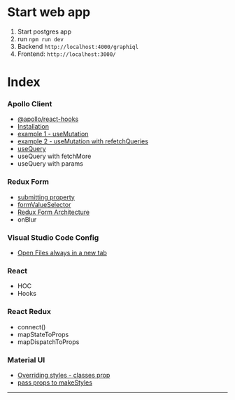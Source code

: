 # Start web app

1. Start postgres app
2. run `npm run dev`
3. Backend `http://localhost:4000/graphiql`
4. Frontend: `http://localhost:3000/`

# Index

### Apollo Client

- [@apollo/react-hooks](readme-React-Apollo.md#apolloreact-hooks)
- [Installation](readme-React-Apollo.md#installation)
- [example 1 - useMutation](readme-React-Apollo.md#example-1---usemutation)
- [example 2 - useMutation with refetchQueries](readme-React-Apollo.md#example-2---usemutation-with-refetchqueries)
- [useQuery](readme-React-Apollo.md#usequery)
- useQuery with fetchMore
- useQuery with params

### Redux Form

- [submitting property](readme-ReduxForm.md#submitting-property)
- [formValueSelector](readme-ReduxForm.md#formvalueselector)
- [Redux Form Architecture](readme-ReduxForm.md#redux-form-architecture)
- onBlur

### Visual Studio Code Config

- [Open Files always in a new tab](readme-VSC.md#open-files-always-in-a-new-tab)

### React

- HOC
- Hooks

### React Redux

- connect()
- mapStateToProps
- mapDispatchToProps

### Material UI

- [Overriding styles - classes prop](https://material-ui.com/styles/advanced/#overriding-styles-classes-prop)
- [pass props to makeStyles](https://material-ui.com/styles/advanced/#makestyles)

<hr />
